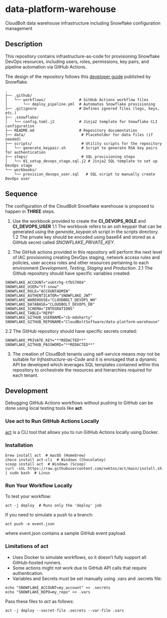 # data-platform-warehouse
CloudBolt data warehouse infrastructure including Snowflake configuration management

## Description

This repository contains infrastructure-as-code for provisioning Snowflake
DevOps resources, including users, roles, permissions, key pairs, and
pipeline automation via GitHub Actions.


The design of the repository follows this [developer guide](https://docs.snowflake.com/en/developer-guide/builders/devops)
published by Snowflake.


```
.
├── .github/
│   └── workflows/               # GitHub Actions workflow files
│       └── deploy_pipeline.yml  # Automates Snowflake provisioning
├── .gitignore                   # Defines ignored files (logs, keys, etc.)
├── .snowflake/
│   └── config.toml.j2           # Jinja2 template for Snowflake CLI configuration
├── README.md                    # Repository documentation
├── data/                         # Placeholder for data files (if needed)
├── scripts/                      # Utility scripts for the repository
│   └── generate_keypair.sh       # Script to generate RSA key pairs for authentication
├── steps/                        # SQL provisioning steps
│   └── 01_setup_devops_stage.sql.j2 # Jinja2 SQL template to set up DevOps stage
└── workbooks/
    └── provision_devops_user.sql   # SQL script to manually create DevOps user
```

## Sequence

The configuration of the CloudBolt Snowflake warehouse is proposed to happen in
**THREE** steps.

 1. Use the workbook provided to create the **CI_DEVOPS_ROLE** and **CI_DEVOPS_USER**
 1.1 The workbook refers to an ssh keypair that can be generated using the
*generate_keypair.sh* script in the scripts directory.
 1.2 The private key should be encoded using base64 and stored as a GitHub secret
called *SNOWFLAKE_PRIVATE_KEY*.

 2. The GitHub actions provided in this repository will perform the next level
of IAC provisioning creating DevOps staging, network access rules and policies,
user access roles and other resources pertaining to each environment *Development*,
*Testing*, *Staging* and *Production*.
 2.1 The Github repository should have specific variables created:
```
SNOWFLAKE_ACCOUNT="xobtrhg-tfb57004"
SNOWFLAKE_USER="tf-snow"
SNOWFLAKE_ROLE="ACCOUNTADMIN"
SNOWFLAKE_AUTHENTICATOR="SNOWFLAKE_JWT"
SNOWFLAKE_WAREHOUSE="CLOUDBOLT_DEVOPS_WH"
SNOWFLAKE_DATABASE="CLOUDBOLT_DEVOPS_DB"
SNOWFLAKE_SCHEMA="INTEGRATIONS"
SNOWFLAKE_TABLE="REPO"
SNOWFLAKE_GITHUB_USERNAME="cb-mdoherty"
SNOWFLAKE_GITHUB_REPONAME="CloudBoltSoftware/data-platform-warehouse"
```
 2.2 The GitHub repository should have specific secrets created:
```
SNOWFLAKE_PRIVATE_KEY="**REDACTED**"
SNOWFLAKE_GITHUB_PASSWORD="**REDACTED**"
```

 3. The creation of CloudBolt tenants using self-service means *may* not be
suitable for *Infrastructure-as-Code* and it is envisaged that a dynamic
API be developed which leverages SQL templates contained within this repository
to orchestrate the resources and hierarchies required for each tenant.


## Development

Debugging GitHub Actions workflows without pushing to GitHub can be done using local testing
tools like **act**.

### Use act to Run GitHub Actions Locally ###

[act](https://github.com/nektos/act) is a CLI tool that allows you to run GitHub Actions locally
using Docker.

### Installation

```
brew install act  # macOS (Homebrew)
choco install act-cli  # Windows (Chocolatey)
scoop install act  # Windows (Scoop)
curl -sSL https://raw.githubusercontent.com/nektos/act/main/install.sh | sudo bash  # Linux
```

### Run Your Workflow Locally

To test your workflow:
```
act -j deploy  # Runs only the 'deploy' job
```

If you need to simulate a push to a branch:
```
act push -e event.json
```
where event.json contains a sample GitHub event payload.


### Limitations of act

  * Uses Docker to simulate workflows, so it doesn’t fully support all GitHub-hosted runners.
  * Some actions might not work due to GitHub API calls that require authentication.
  * Variables and Secrets must be set manually using .vars and .secrets file:

```
echo "SNOWFLAKE_ACCOUNT=my_account" >> .secrets
echo "SNOWFLAKE_REPO=my_repo" >> .vars
```

Pass these files to *act* as follows:
```
act -j deploy --secret-file .secrets --var-file .vars
```
